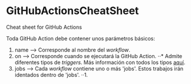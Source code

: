 # GitHubActionsCheatSheet
Cheat sheet for GitHub Actions

Toda GitHub Action debe contener unos parámetros básicos:
1. name --> Corresponde al nombre del _workflow_.
2. on --> Corresponde cuando se ejecutará la GitHub Action.
⋅⋅* Admite diferentes tipos de _triggers_. Más información con todos los tipos [aquí](https://docs.github.com/en/actions/writing-workflows/choosing-when-your-workflow-runs/events-that-trigger-workflows).
3. jobs --> Cada _workflow_ contiene uno o más 'jobs'. Estos trabajos irán identados dentro de 'jobs'.
··1. 